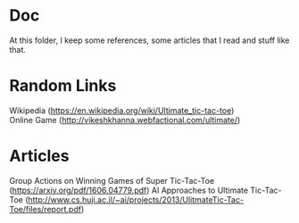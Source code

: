 # Doc
At this folder, I keep some references, some articles that I read and stuff like that.

# Random Links
Wikipedia (https://en.wikipedia.org/wiki/Ultimate_tic-tac-toe)<br>
Online Game (http://vikeshkhanna.webfactional.com/ultimate/)

# Articles
Group Actions on Winning Games of Super Tic-Tac-Toe (https://arxiv.org/pdf/1606.04779.pdf)
AI Approaches to Ultimate Tic-Tac-Toe (http://www.cs.huji.ac.il/~ai/projects/2013/UlitmateTic-Tac-Toe/files/report.pdf)
